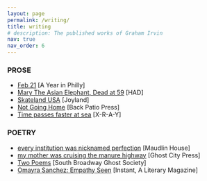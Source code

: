 ```yaml
---
layout: page
permalink: /writing/
title: writing
# description: The published works of Graham Irvin
nav: true
nav_order: 6
---
```


### PROSE

- [Feb 21](https://www.ayearinphilly.com/entries/graham) [A Year in Philly]
- [Mary The Asian Elephant, Dead at 59](https://www.havehashad.com/hadposts/mary-the-asian-elephant-dead-at-59) [HAD]
- [Skateland USA](https://joylandmagazine.com/fiction/skateland-usa/) [Joyland]
- [Not Going Home](https://backpatio.press/2019/07/10/not-going-home-by-graham-irvin/) [Back Patio Press]
- [Time passes faster at sea](http://x-r-a-y.com/time-passes-faster-at-sea-by-graham-irvin/fiction/) [X-R-A-Y]

### POETRY

- [every institution was nicknamed perfection](https://maudlinhouse.net/every-institution-was-nicknamed-perfection/) [Maudlin House]
- [my mother was cruising the manure highway](https://ghostcitypress.com/poetry-15/2019/3/30/graham-irvin) [Ghost City Press]
- [Two Poems](https://soboghoso.org/2019/03/08/two-poems-graham-irvin/) [South Broadway Ghost Society]
- [Omayra Sanchez: Empathy Seen](https://www.instagram.com/p/BnCq9KKFc63/?utm_source=ig_web_button_share_sheet) [Instant, A Literary Magazine]
